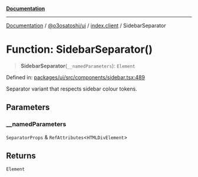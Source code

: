 [**Documentation**](../../../../README.md)

***

[Documentation](../../../../README.md) / [@o3osatoshi/ui](../../README.md) / [index.client](../README.md) / SidebarSeparator

# Function: SidebarSeparator()

> **SidebarSeparator**(`__namedParameters`): `Element`

Defined in: [packages/ui/src/components/sidebar.tsx:489](https://github.com/o3osatoshi/experiment/blob/54ab00df974a3e9f8283fbcd8c611ed1e0274132/packages/ui/src/components/sidebar.tsx#L489)

Separator variant that respects sidebar colour tokens.

## Parameters

### \_\_namedParameters

`SeparatorProps` & `RefAttributes`\<`HTMLDivElement`\>

## Returns

`Element`
